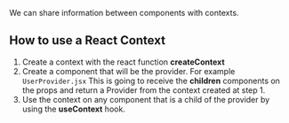 
We can share information between components with contexts.

## How to use a React Context

1. Create a context with the react function **createContext**
2. Create a component that will be the provider. For example `UserProvider.jsx` This is going to receive the **children** components on the props and return a Provider from the context created at step 1.
3. Use the context on any component that is a child of the provider by using the **useContext** hook.
